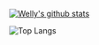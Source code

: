[![Welly's github stats](https://github-readme-stats.vercel.app/api?username=wellyshen&show_icons=true&theme=react)](https://www.linkedin.com/in/welly-shen-8b43287a)

![Top Langs](https://github-readme-stats.vercel.app/api/top-langs/?username=wellyshen&layout=compact&theme=react)

<!-- ### Hi there 👋

**wellyshen/wellyshen** is a ✨ _special_ ✨ repository because its `README.md` (this file) appears on your GitHub profile.

Here are some ideas to get you started:

- 🔭 I’m currently working on ...
- 🌱 I’m currently learning ...
- 👯 I’m looking to collaborate on ...
- 🤔 I’m looking for help with ...
- 💬 Ask me about ...
- 📫 How to reach me: ...
- 😄 Pronouns: ...
- ⚡ Fun fact: ...
-->
